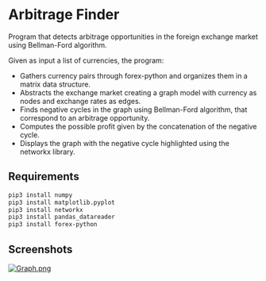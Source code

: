 # Arbitrage Finder

Program that detects arbitrage opportunities in the foreign exchange market using Bellman-Ford algorithm.

Given as input a list of currencies, the program:

- Gathers currency pairs through forex-python and organizes them in a matrix data structure.
- Abstracts the exchange market creating a graph model with currency as nodes and exchange rates as edges.
- Finds negative cycles in the graph using Bellman-Ford algorithm, that correspond to an arbitrage opportunity.
- Computes the possible profit given by the concatenation of the negative cycle.
- Displays the graph with the negative cycle highlighted using the networkx library.

## Requirements

```bash
pip3 install numpy
pip3 install matplotlib.pyplot
pip3 install networkx
pip3 install pandas_datareader
pip3 install forex-python


```

## Screenshots

[![Graph.png](https://i.postimg.cc/J4G19XYR/Graph.png)](https://postimg.cc/VdPQtJch)
